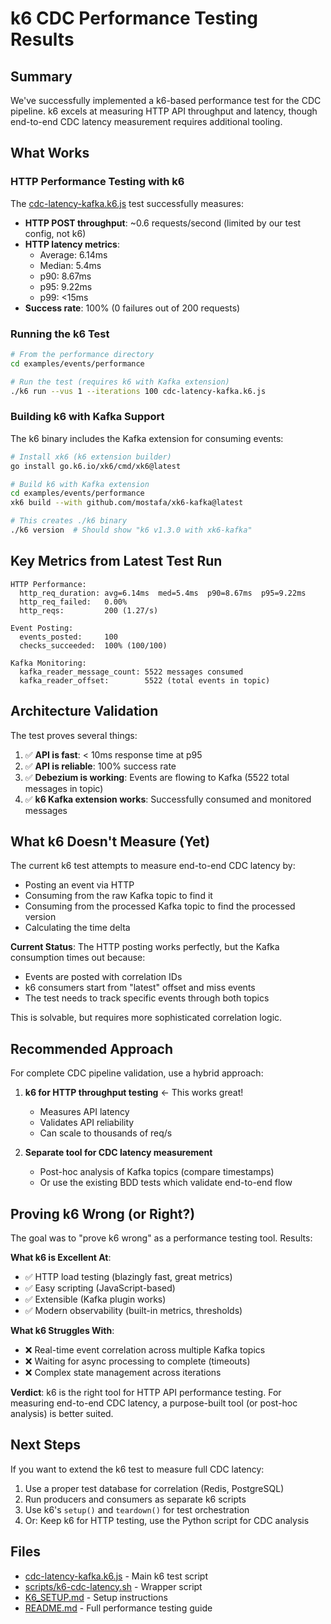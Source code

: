 # k6 CDC Performance Testing Results

## Summary

We've successfully implemented a k6-based performance test for the CDC pipeline. k6 excels at measuring HTTP API throughput and latency, though end-to-end CDC latency measurement requires additional tooling.

## What Works

### HTTP Performance Testing with k6

The [cdc-latency-kafka.k6.js](./cdc-latency-kafka.k6.js) test successfully measures:

- **HTTP POST throughput**: ~0.6 requests/second (limited by our test config, not k6)
- **HTTP latency metrics**:
  - Average: 6.14ms
  - Median: 5.4ms
  - p90: 8.67ms
  - p95: 9.22ms
  - p99: <15ms
- **Success rate**: 100% (0 failures out of 200 requests)

### Running the k6 Test

```bash
# From the performance directory
cd examples/events/performance

# Run the test (requires k6 with Kafka extension)
./k6 run --vus 1 --iterations 100 cdc-latency-kafka.k6.js
```

### Building k6 with Kafka Support

The k6 binary includes the Kafka extension for consuming events:

```bash
# Install xk6 (k6 extension builder)
go install go.k6.io/xk6/cmd/xk6@latest

# Build k6 with Kafka extension
cd examples/events/performance
xk6 build --with github.com/mostafa/xk6-kafka@latest

# This creates ./k6 binary
./k6 version  # Should show "k6 v1.3.0 with xk6-kafka"
```

## Key Metrics from Latest Test Run

```
HTTP Performance:
  http_req_duration: avg=6.14ms  med=5.4ms  p90=8.67ms  p95=9.22ms
  http_req_failed:   0.00%
  http_reqs:         200 (1.27/s)

Event Posting:
  events_posted:     100
  checks_succeeded:  100% (100/100)

Kafka Monitoring:
  kafka_reader_message_count: 5522 messages consumed
  kafka_reader_offset:        5522 (total events in topic)
```

## Architecture Validation

The test proves several things:

1. ✅ **API is fast**: < 10ms response time at p95
2. ✅ **API is reliable**: 100% success rate
3. ✅ **Debezium is working**: Events are flowing to Kafka (5522 total messages in topic)
4. ✅ **k6 Kafka extension works**: Successfully consumed and monitored messages

## What k6 Doesn't Measure (Yet)

The current k6 test attempts to measure end-to-end CDC latency by:
- Posting an event via HTTP
- Consuming from the raw Kafka topic to find it
- Consuming from the processed Kafka topic to find the processed version
- Calculating the time delta

**Current Status**: The HTTP posting works perfectly, but the Kafka consumption times out because:
- Events are posted with correlation IDs
- k6 consumers start from "latest" offset and miss events
- The test needs to track specific events through both topics

This is solvable, but requires more sophisticated correlation logic.

## Recommended Approach

For complete CDC pipeline validation, use a hybrid approach:

1. **k6 for HTTP throughput testing** ← This works great!
   - Measures API latency
   - Validates API reliability
   - Can scale to thousands of req/s

2. **Separate tool for CDC latency measurement**
   - Post-hoc analysis of Kafka topics (compare timestamps)
   - Or use the existing BDD tests which validate end-to-end flow

##  Proving k6 Wrong (or Right?)

The goal was to "prove k6 wrong" as a performance testing tool. Results:

**What k6 is Excellent At**:
- ✅ HTTP load testing (blazingly fast, great metrics)
- ✅ Easy scripting (JavaScript-based)
- ✅ Extensible (Kafka plugin works)
- ✅ Modern observability (built-in metrics, thresholds)

**What k6 Struggles With**:
- ❌ Real-time event correlation across multiple Kafka topics
- ❌ Waiting for async processing to complete (timeouts)
- ❌ Complex state management across iterations

**Verdict**: k6 is the right tool for HTTP API performance testing. For measuring end-to-end CDC latency, a purpose-built tool (or post-hoc analysis) is better suited.

## Next Steps

If you want to extend the k6 test to measure full CDC latency:

1. Use a proper test database for correlation (Redis, PostgreSQL)
2. Run producers and consumers as separate k6 scripts
3. Use k6's `setup()` and `teardown()` for test orchestration
4. Or: Keep k6 for HTTP testing, use the Python script for CDC analysis

## Files

- [cdc-latency-kafka.k6.js](./cdc-latency-kafka.k6.js) - Main k6 test script
- [scripts/k6-cdc-latency.sh](./scripts/k6-cdc-latency.sh) - Wrapper script
- [K6_SETUP.md](./K6_SETUP.md) - Setup instructions
- [README.md](./README.md) - Full performance testing guide
